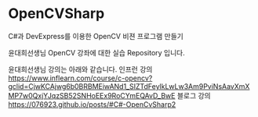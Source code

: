 # OpenCVSharp
C#과 DevExpress를 이용한 OpenCV 비젼 프로그램 만들기 

윤대희선생님 OpenCV 강좌에 대한 실습 Repository 입니다. 

윤대희선생님 강의는 아래와 같습니다. 
인프런 강의
https://www.inflearn.com/course/c-opencv?gclid=CjwKCAjwg6b0BRBMEiwANd1_SIZTdFeylkLwLw3Am9PviNsAavXmXMP7w0QxjYJqzSB52SNHoEEx9RoCYmEQAvD_BwE
블로그 강의 
https://076923.github.io/posts/#C#-OpenCvSharp2
